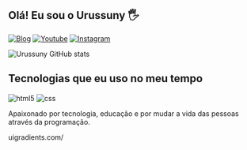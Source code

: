 ## Olá! Eu sou o Urussuny 🖐️

[![Blog](https://img.shields.io/website?label=urussunyninfo67.blogspot.com&style=for-the-badge&url=https://urussunyninfo67.blogspot.com/)](https://urussunyninfo67.blogspot.com)
[![Youtube](https://img.shields.io/badge/YouTube-FF0000?style=for-the-badge&logo=youtube&logoColor=white)](https://youtube.com/user/ni23melville)
[![Instagram](https://img.shields.io/badge/Instagram-E4405F?style=for-the-badge&logo=instagram&logoColor=white)](https://instagram.com/urusuny/)

![Urussuny GitHub stats](https://github-readme-stats.vercel.app/api?username=urussuny&show_icons=true&theme=merko)

## Tecnologias que eu uso no meu tempo

<div style="display: inline_block">
  <img align="center" alt="html5" src="https://img.shields.io/badge/HTML5-E34F26?style=for-the-badge&logo=html5&logoColor=white" />
  <img align="center" alt="css" src="https://img.shields.io/badge/CSS3-1572B6?style=for-the-badge&logo=css3&logoColor=white" />
  
  Apaixonado por tecnologia, educação e por mudar a vida das pessoas através da programação.

uigradients.com/
